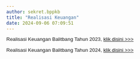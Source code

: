 ```yaml
---
author: sekret.bppkb
title: "Realisasi Keuangan"
date: 2024-09-06 07:09:51
---
```

<p style="margin: 0cm; line-height: 1.1;"><span style="font-size: 10pt; font-family: arial, helvetica, sans-serif;"><span style="vertical-align: inherit;"><span style="vertical-align: inherit;"><span style="vertical-align: inherit;"><span style="vertical-align: inherit;"><span style="vertical-align: inherit;"><span style="vertical-align: inherit;">Realisasi Keuangan Balitbang Tahun 2023, </span></span></span></span></span></span><a href="https://drive.google.com/file/d/1EXx6Aby9zh3ZkpgNE20c2i0yI7HCpChK/view?usp=sharing"><span style="vertical-align: inherit;"><span style="vertical-align: inherit;"><span style="vertical-align: inherit;"><span style="vertical-align: inherit;"><span style="vertical-align: inherit;"><span style="vertical-align: inherit;">klik disini &gt;&gt;&gt;</span></span></span></span></span></span></a><o:p></o:p></span></p>

<p style="line-height: 1.1;"><span style="font-family: arial, helvetica, sans-serif; font-size: 10pt;"><span style="vertical-align: inherit;"><span style="vertical-align: inherit;"><span style="vertical-align: inherit;"><span style="vertical-align: inherit;"><span style="vertical-align: inherit;"><span style="vertical-align: inherit;">Realisasi Keuangan Balitbang Tahun 2024, </span></span></span></span><a href="https://drive.google.com/file/d/1ffvN5MFvzEJsTMU2P65Lfc-5MMhJJ5gv/view?usp=sharing"><span style="vertical-align: inherit;"><span style="vertical-align: inherit;"><span style="vertical-align: inherit;"><span style="vertical-align: inherit;">klik disini &gt;&gt;&gt;</span></span></span></span></a></span></span></span></p>

<p style="line-height: 1.1;"><span style="font-size: 10pt; font-family: arial, helvetica, sans-serif;"></span></p>
